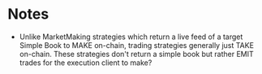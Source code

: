 # Notes
- Unlike MarketMaking strategies which return a live feed of a target Simple Book to MAKE on-chain, trading strategies generally just TAKE on-chain. These strategies don't return a simple book but rather EMIT trades for the execution client to make?